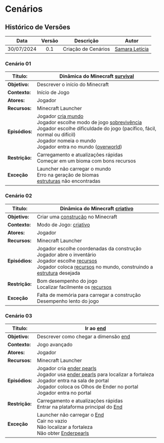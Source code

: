 # Cenários

## Histórico de Versões

| Data       | Versão | Descrição                      | Autor             |
| :--------: | :----: | :----------:                   | :---------------: |
| 30/07/2024 |  0.1   | Criação de Cenários | [Samara Letícia](https://github.com/samarawwleticia)|

### Cenário 01

| **Título:** | Dinâmica do Minecraft [survival](../modelagem/lexico.md#l09-sobrevivência) |
| ----------  | -----------------------------  |
|**Objetivo:**|   Descrever o início do Minecraft| 
|**Contexto:** | Início de Jogo |
|**Atores:** |Jogador|
|**Recursos:**| Minecraft Launcher|
|**Episódios:**  |  Jogador [cria mundo](../modelagem/lexico.md#l25-criar-mundo)<br> Jogador escolhe modo de jogo [sobrevivência](../modelagem/lexico.md#l09-sobrevivência)<br> Jogador escolhe dificuldade do jogo (pacífico, fácil, normal ou difícil)<br> Jogador nomeia o mundo<br> Jogador entra no mundo ([overworld](../modelagem/lexico.md#l05-overworld)) |
|**Restrição:**| Carregamento e atualizações rápidas<br> Começar em um bioma com bons recursos |
|**Exceção**| Launcher não carregar o mundo<br> Erro na geração de biomas<br> [estruturas](../modelagem/lexico.md#l03-estruturas-geradas) não encontradas |

### Cenário 02

| **Título:** | Dinâmica do Minecraft [criativo](../modelagem/lexico.md#l07-criativo) |
| ----------  | -----------------------------  |
|**Objetivo:**|   Criar uma [construção](../modelagem/lexico.md#l34-estruturas) no Minecraft| 
|**Contexto:** | Modo de Jogo: [criativo](../modelagem/lexico.md#l07-criativo) |
|**Atores:** |Jogador|
|**Recursos:**| Minecraft Launcher|
|**Episódios:**  |  Jogador escolhe coordenadas da construção<br> Jogador abre o inventário<br> Jogador escolhe [recursos](../modelagem/lexico.md#l31-recursos)<br> Jogador coloca [recursos](../modelagem/lexico.md#l31-recursos) no mundo, construindo a [estrutura](../modelagem/lexico.md#l34-estruturas) desejada  |
|**Restrição:**| Bom desempenho do jogo<br> Localizar facilmente os [recursos](../modelagem/lexico.md#l31-recursos) |
|**Exceção**| Falta de memória para carregar a construção<br> Desempenho lento do jogo |

### Cenário 03

| **Título:** | Ir ao [end](../modelagem/lexico.md#l04-end) |
| ----------  | -----------------------------  |
|**Objetivo:**|   Descrever como chegar a dimensão [end](../modelagem/lexico.md#l04-end)| 
|**Contexto:** | Jogo avançado |
|**Atores:** |Jogador|
|**Recursos:**| Minecraft Launcher|
|**Episódios:**  |  Jogador cria [ender pearls](../modelagem/lexico.md#l36-ender-pearls)<br> Jogador usa [ender pearls](../modelagem/lexico.md#l36-ender-pearls) para localizar a fortaleza<br> Jogador entra na sala de portal<br> Jogador coloca os Olhos de Ender no portal<br> Jogador entra no portal |
|**Restrição:**| Carregamento e atualizações rápidas<br> Entrar na plataforma principal do [End](../modelagem/lexico.md#l04-end) |
|**Exceção**| Launcher não carregar o [End](../modelagem/lexico.md#l04-end)<br> Cair no vazio<br> Não localizar a fortaleza<br> Não obter [Enderpearls](../modelagem/lexico.md#l36-ender-pearls) |

                
